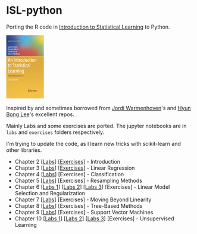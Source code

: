 # ISL-python

Porting the R code in [Introduction to Statistical Learning](http://www-bcf.usc.edu/~gareth/ISL/) to Python.

<IMG src='isl_cover.png' height=20% width=20%>

Inspired by and sometimes borrowed from [Jordi Warmenhoven](https://github.com/JWarmenhoven/ISLR-python.git)'s and [Hyun Bong Lee](https://github.com/hyunblee/ISLR-with-Python)'s excellent repos.

Mainly Labs and some exercises are ported. The jupyter notebooks are in `labs` and `exercises` folders respectively.

I'm trying to update the code, as I learn new tricks with scikit-learn and other libraries.

- Chapter 2 [[Labs](https://nbviewer.jupyter.org/github/emredjan/ISL-python/blob/master/labs/lab_02.3_introduction.ipynb)] [[Exercises](https://nbviewer.jupyter.org/github/emredjan/ISL-python/blob/master/exercises/exercises_2.4_introduction.ipynb)] - Introduction
- Chapter 3 [[Labs](https://nbviewer.jupyter.org/github/emredjan/ISL-python/blob/master/labs/lab_03.6_linear_regression.ipynb)] [[Exercises](https://nbviewer.jupyter.org/github/emredjan/ISL-python/blob/master/exercises/exercises_3.7_linear_regression.ipynb)] - Linear Regression
- Chapter 4 [[Labs](https://nbviewer.jupyter.org/github/emredjan/ISL-python/blob/master/labs/lab_04.6_logistic_regression_lda_qda_knn.ipynb)] [Exercises] - Classification
- Chapter 5 [[Labs](https://nbviewer.jupyter.org/github/emredjan/ISL-python/blob/master/labs/lab_05.3_cross_validation_and_the_bootstrap.ipynb)] [Exercises] - Resampling Methods
- Chapter 6 [[Labs 1](https://nbviewer.jupyter.org/github/emredjan/ISL-python/blob/master/labs/lab_06.5_subset_selection_methods.ipynb)] [[Labs 2](https://nbviewer.jupyter.org/github/emredjan/ISL-python/blob/master/labs/lab_06.6_ridge_regression_and_the_lasso.ipynb)] [[Labs 3](https://nbviewer.jupyter.org/github/emredjan/ISL-python/blob/master/labs/lab_06.7_pcr_and_pls_regression.ipynb)] [Exercises] - Linear Model Selection and Regularization
- Chapter 7 [[Labs](https://nbviewer.jupyter.org/github/emredjan/ISL-python/blob/master/labs/lab_07.8_non_linear_modelling.ipynb)] [Exercises] - Moving Beyond Linearity
- Chapter 8 [[Labs](https://nbviewer.jupyter.org/github/emredjan/ISL-python/blob/master/labs/lab_08.3_decision_trees.ipynb)] [Exercises] - Tree-Based Methods
- Chapter 9 [[Labs](https://nbviewer.jupyter.org/github/emredjan/ISL-python/blob/master/labs/lab_09.6_support_vector_machines.ipynb)] [Exercises] - Support Vector Machines
- Chapter 10 [[Labs 1](https://nbviewer.jupyter.org/github/emredjan/ISL-python/blob/master/labs/lab_10.4_principal_components_analysis.ipynb)] [[Labs 2](https://nbviewer.jupyter.org/github/emredjan/ISL-python/blob/master/labs/lab_10.5_clustering.ipynb)] [[Labs 3](https://nbviewer.jupyter.org/github/emredjan/ISL-python/blob/master/labs/lab_10.5_NCI60_data_example.ipynb)] [Exercises] - Unsupervised Learning

